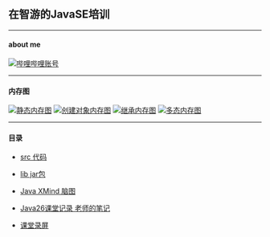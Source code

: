 ## 在智游的JavaSE培训
***
#### about me
[![哔哩哔哩账号](https://img.shields.io/badge/%E5%93%94%E5%93%A9%E5%93%94%E5%93%A9-%E5%85%B3%E6%B3%A8-blue)](https://space.bilibili.com/52704344)


***
#### 内存图
[![静态内存图](https://img.shields.io/badge/%E9%9D%99%E6%80%81%E5%86%85%E5%AD%98%E5%9B%BE-Stars-blue)](https://github.com/1123Javayanglei/javase_26/blob/master/src/com/zhiyou100/review/oop/day05/%E9%9D%99%E6%80%81%E5%86%85%E5%AD%98%E5%9B%BE.md)
[![创建对象内存图](https://img.shields.io/badge/%E5%88%9B%E5%BB%BA%E5%AF%B9%E8%B1%A1%E5%86%85%E5%AD%98%E5%9B%BE-stars-blue)](https://github.com/1123Javayanglei/javase_26/blob/master/src/com/zhiyou100/review/oop/day02/%E5%88%9B%E5%BB%BA%E5%AF%B9%E8%B1%A1%E5%86%85%E5%AD%98%E5%9B%BE.md)
[![继承内存图](https://img.shields.io/badge/%E7%BB%A7%E6%89%BF%E5%86%85%E5%AD%98%E5%9B%BE-stars-blue)](https://github.com/1123Javayanglei/javase_26/blob/df456ebcc60dd6f3e58b185b8e53fe03d55e7892/src/com/zhiyou100/review/oop/day06/%E7%BB%A7%E6%89%BF%E5%86%85%E5%AD%98%E5%9B%BE.md)
[![多态内存图](https://img.shields.io/badge/%E5%A4%9A%E6%80%81%E5%86%85%E5%AD%98%E5%9B%BE-stars-blue)](https://github.com/1123Javayanglei/javase_26/blob/ed42cab81d3cbb89ac8621741a5cdc99a2bc0fe5/src/com/zhiyou100/review/oop/day10/%E5%A4%9A%E6%80%81%E5%86%85%E5%AD%98%E5%9B%BE.md)
***
#### 目录
 - [src 代码](https://github.com/1123Javayanglei/javase_26/tree/master/src/com/zhiyou100)
 
 - [lib jar包](https://github.com/1123Javayanglei/javase_26/tree/master/lib)
 

 - [Java XMind 脑图](https://github.com/1123Javayanglei/javase_26/tree/master/Java_Xmind)
 
 - [Java26课堂记录 老师的笔记](https://github.com/1123Javayanglei/javase_26/tree/master/java26%E8%AF%BE%E5%A0%82%E8%AE%B0%E5%BD%95)

- [课堂录屏](https://space.bilibili.com/52704344)
